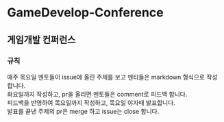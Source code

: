 # GameDevelop-Conference

## 게임개발 컨퍼런스

### 규칙

<aside>
매주 목요일 멘토들이 issue에 올린 주제를 보고 멘티들은 markdown 형식으로 작성합니다. <br>
화요일까지 작성하고, pr을 올리면 멘토들은 comment로 피드백 합니다. <br>
피드백을 반영하여 목요일까지 작성하고, 목요일 야자때 발표합니다. <br>
발표를 끝낸 주제의 pr은 merge 하고 issue는 close 합니다.<br>
</aside>
